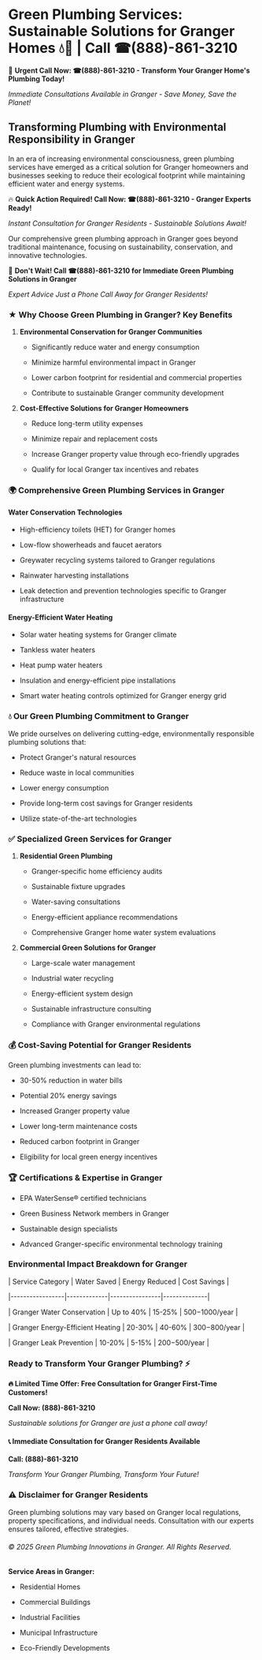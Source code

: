 # Green Plumbing Services: Sustainable Solutions for Granger Homes 💧🌿 | Call ☎(888)-861-3210

🚨 **Urgent Call Now: ☎(888)-861-3210 - Transform Your Granger Home's Plumbing Today!**
*Immediate Consultations Available in Granger - Save Money, Save the Planet!*

## Transforming Plumbing with Environmental Responsibility in Granger

In an era of increasing environmental consciousness, green plumbing services have emerged as a critical solution for Granger homeowners and businesses seeking to reduce their ecological footprint while maintaining efficient water and energy systems. 

🔥 **Quick Action Required! Call Now: ☎(888)-861-3210 - Granger Experts Ready!**
*Instant Consultation for Granger Residents - Sustainable Solutions Await!*

Our comprehensive green plumbing approach in Granger goes beyond traditional maintenance, focusing on sustainability, conservation, and innovative technologies.

🚨 **Don't Wait! Call ☎(888)-861-3210 for Immediate Green Plumbing Solutions in Granger**
*Expert Advice Just a Phone Call Away for Granger Residents!*

### ★ Why Choose Green Plumbing in Granger? Key Benefits

1. **Environmental Conservation for Granger Communities** 
   - Significantly reduce water and energy consumption
   - Minimize harmful environmental impact in Granger
   - Lower carbon footprint for residential and commercial properties
   - Contribute to sustainable Granger community development

2. **Cost-Effective Solutions for Granger Homeowners** 
   - Reduce long-term utility expenses
   - Minimize repair and replacement costs
   - Increase Granger property value through eco-friendly upgrades
   - Qualify for local Granger tax incentives and rebates

### 🌍 Comprehensive Green Plumbing Services in Granger

#### Water Conservation Technologies
- High-efficiency toilets (HET) for Granger homes
- Low-flow showerheads and faucet aerators
- Greywater recycling systems tailored to Granger regulations
- Rainwater harvesting installations
- Leak detection and prevention technologies specific to Granger infrastructure

#### Energy-Efficient Water Heating
- Solar water heating systems for Granger climate
- Tankless water heaters
- Heat pump water heaters
- Insulation and energy-efficient pipe installations
- Smart water heating controls optimized for Granger energy grid

### 💧 Our Green Plumbing Commitment to Granger

We pride ourselves on delivering cutting-edge, environmentally responsible plumbing solutions that:
- Protect Granger's natural resources
- Reduce waste in local communities
- Lower energy consumption
- Provide long-term cost savings for Granger residents
- Utilize state-of-the-art technologies

### ✅ Specialized Green Services for Granger

1. **Residential Green Plumbing**
   - Granger-specific home efficiency audits
   - Sustainable fixture upgrades
   - Water-saving consultations
   - Energy-efficient appliance recommendations
   - Comprehensive Granger home water system evaluations

2. **Commercial Green Solutions for Granger**
   - Large-scale water management
   - Industrial water recycling
   - Energy-efficient system design
   - Sustainable infrastructure consulting
   - Compliance with Granger environmental regulations

### 💰 Cost-Saving Potential for Granger Residents

Green plumbing investments can lead to:
- 30-50% reduction in water bills
- Potential 20% energy savings
- Increased Granger property value
- Lower long-term maintenance costs
- Reduced carbon footprint in Granger
- Eligibility for local green energy incentives

### 🏆 Certifications & Expertise in Granger

- EPA WaterSense® certified technicians
- Green Business Network members in Granger
- Sustainable design specialists
- Advanced Granger-specific environmental technology training

### Environmental Impact Breakdown for Granger

| Service Category | Water Saved | Energy Reduced | Cost Savings |
|-----------------|-------------|----------------|--------------|
| Granger Water Conservation | Up to 40% | 15-25% | $500-$1000/year |
| Granger Energy-Efficient Heating | 20-30% | 40-60% | $300-$800/year |
| Granger Leak Prevention | 10-20% | 5-15% | $200-$500/year |

### Ready to Transform Your Granger Plumbing? ⚡

**🔥 Limited Time Offer: Free Consultation for Granger First-Time Customers!**

**Call Now: (888)-861-3210**
*Sustainable solutions for Granger are just a phone call away!*

#### 📞 Immediate Consultation for Granger Residents Available

**Call: (888)-861-3210**
*Transform Your Granger Plumbing, Transform Your Future!*

### ⚠️ Disclaimer for Granger Residents

Green plumbing solutions may vary based on Granger local regulations, property specifications, and individual needs. Consultation with our experts ensures tailored, effective strategies.

###### © 2025 Green Plumbing Innovations in Granger. All Rights Reserved.

**Service Areas in Granger:** 
- Residential Homes
- Commercial Buildings
- Industrial Facilities
- Municipal Infrastructure
- Eco-Friendly Developments